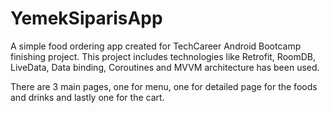 # YemekSiparisApp

A simple food ordering app created for TechCareer Android Bootcamp finishing project. This project includes technologies like Retrofit, RoomDB, LiveData, Data binding, Coroutines and MVVM architecture has been used.

There are 3 main pages, one for menu, one for detailed page for the foods and drinks and lastly one for the cart.

